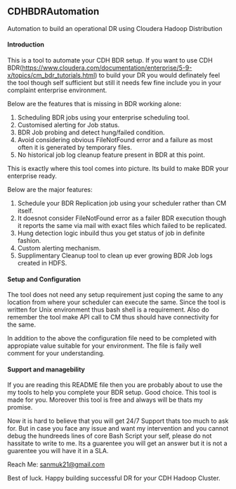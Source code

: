 ## CDHBDRAutomation

Automation to build an operational DR using Cloudera Hadoop Distribution

#### Introduction

This is a tool to automate your CDH BDR setup. If you want to use CDH BDR(https://www.cloudera.com/documentation/enterprise/5-9-x/topics/cm_bdr_tutorials.html) to build your DR you would definately feel the tool though self sufficient but still it needs few fine include you in your complaint enterprise environment.

Below are the features that is missing in BDR working alone:
  1. Scheduling BDR jobs using your enterprise scheduling tool.
  2. Customised alerting for Job status.
  3. BDR Job probing and detect hung/failed condition.
  4. Avoid considering obvious FileNotFound error and a failure as most often it is generated by temporary files.
  5. No historical job log cleanup feature present in BDR at this point.

This is exactly where this tool comes into picture. Its build to make BDR your enterprise ready. 

Below are the major features:
  1. Schedule your BDR Replication job using your scheduler rather than CM itself.
  2. It doesnot consider FileNotFound error as a failer BDR execution though it reports the same via mail with exact files which failed to be replicated.
  3. Hung detection logic inbuild thus you get status of job in definite fashion.
  4. Custom alerting mechanism.
  5. Supplimentary Cleanup tool to clean up ever growing BDR Job logs created in HDFS.
  
#### Setup and Configuration

The tool does not need any setup requirement just coping the same to any location from where your scheduler can execute the same. Since the tool is written for Unix environment thus bash shell is a requirement. Also do remember the tool make API call to CM thus should have connectivity for the same.

In addition to the above the configuration file need to be completed with appropiate value suitable for your environment. The file is faily well comment for your understanding.

#### Support and managebility

If you are reading this README file then you are probably about to use the my tools to help you complete your BDR setup. Good choice. This tool is made for you. Moreover this tool is free and always will be thats my promise.

Now it is hard to believe that you will get 24/7 Support thats too much to ask for. But in case you face any issue and want my intervention and you cannot debug the hundreeds lines of core Bash Script your self, please do not hassitate to write to me. Its a guarentee you will get an answer but it is not a guarentee you will have it in a SLA.

Reach Me: sanmuk21@gmail.com

Best of luck. Happy building successful DR for your CDH Hadoop Cluster.

